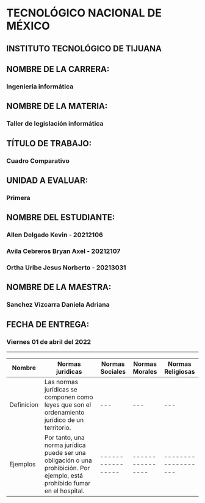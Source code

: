 # TECNOLÓGICO NACIONAL DE MÉXICO
## INSTITUTO TECNOLÓGICO DE TIJUANA 
## NOMBRE DE LA CARRERA: 
### Ingeniería informática
## NOMBRE DE LA MATERIA: 
### Taller de legislación informática
## TÍTULO DE TRABAJO: 
### Cuadro Comparativo
## UNIDAD A EVALUAR: 
### Primera
## NOMBRE DEL ESTUDIANTE: 
### Allen Delgado Kevin - 20212106
### Avila Cebreros Bryan Axel - 20212107
### Ortha Uribe Jesus Norberto - 20213031
## NOMBRE DE LA MAESTRA:
### Sanchez Vizcarra Daniela Adriana
## FECHA DE ENTREGA:
### Viernes 01 de abril del 2022 
---
| Nombre | Normas juridicas | Normas Sociales | Normas Morales | Normas Religiosas |
|--------|------------------|-----------------|----------------|-------------------|
| Definicion | Las normas jurídicas se componen como leyes que son el ordenamiento jurídico de un territorio.|---|---|---|
|Ejemplos|Por tanto, una norma jurídica puede ser una obligación o una prohibición. Por ejemplo, está prohibido fumar en el hospital.|-----------------|----------------|-------------------|---|---|---|